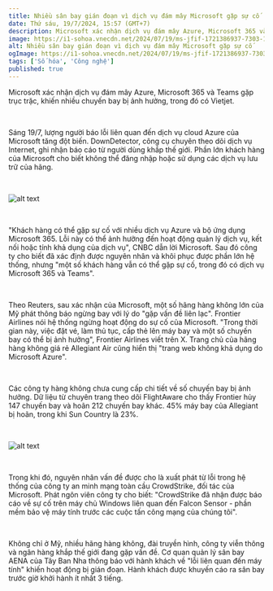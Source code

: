 ```yaml
---
title: Nhiều sân bay gián đoạn vì dịch vụ đám mây Microsoft gặp sự cố
date: Thứ sáu, 19/7/2024, 15:57 (GMT+7)
description: Microsoft xác nhận dịch vụ đám mây Azure, Microsoft 365 và Teams gặp trục trặc, khiến nhiều chuyến bay bị ảnh hưởng, trong đó có Vietjet.
image: https://i1-sohoa.vnecdn.net/2024/07/19/ms-jfif-1721386937-7303-1721386952.jpg?w=220&h=132&q=100&dpr=1&fit=crop&s=s6moVs_KT1Wc826CZjb52A
alt: Nhiều sân bay gián đoạn vì dịch vụ đám mây Microsoft gặp sự cố
ogImage: https://i1-sohoa.vnecdn.net/2024/07/19/ms-jfif-1721386937-7303-1721386952.jpg?w=220&h=132&q=100&dpr=1&fit=crop&s=s6moVs_KT1Wc826CZjb52A
tags: ['Số hóa', 'Công nghệ']
published: true
---
```


Microsoft xác nhận dịch vụ đám mây Azure, Microsoft 365 và Teams gặp trục trặc, khiến nhiều chuyến bay bị ảnh hưởng, trong đó có Vietjet.

<br/>

Sáng 19/7, lượng người báo lỗi liên quan đến dịch vụ cloud Azure của Microsoft tăng đột biến. DownDetector, công cụ chuyên theo dõi dịch vụ Internet, ghi nhận báo cáo từ người dùng khắp thế giới. Phần lớn khách hàng của Microsoft cho biết không thể đăng nhập hoặc sử dụng các dịch vụ lưu trữ của hãng.

<br/>

![alt text](image.png)

<br/>

"Khách hàng có thể gặp sự cố với nhiều dịch vụ Azure và bộ ứng dụng Microsoft 365. Lỗi này có thể ảnh hưởng đến hoạt động quản lý dịch vụ, kết nối hoặc tính khả dụng của dịch vụ", CNBC dẫn lời Microsoft. Sau đó công ty cho biết đã xác định được nguyên nhân và khôi phục được phần lớn hệ thống, nhưng "một số khách hàng vẫn có thể gặp sự cố, trong đó có dịch vụ Microsoft 365 và Teams".

<br/>

Theo Reuters, sau xác nhận của Microsoft, một số hãng hàng không lớn của Mỹ phát thông báo ngừng bay với lý do "gặp vấn đề liên lạc". Frontier Airlines nói hệ thống ngừng hoạt động do sự cố của Microsoft. "Trong thời gian này, việc đặt vé, làm thủ tục, cấp thẻ lên máy bay và một số chuyến bay có thể bị ảnh hưởng", Frontier Airlines viết trên X. Trang chủ của hãng hàng không giá rẻ Allegiant Air cũng hiển thị "trang web không khả dụng do Microsoft Azure".

<br/>

Các công ty hàng không chưa cung cấp chi tiết về số chuyến bay bị ảnh hưởng. Dữ liệu từ chuyên trang theo dõi FlightAware cho thấy Frontier hủy 147 chuyến bay và hoãn 212 chuyến bay khác. 45% máy bay của Allegiant bị hoãn, trong khi Sun Country là 23%.

<br/>

![alt text](image-1.png)

<br/>

Trong khi đó, nguyên nhân vấn đề được cho là xuất phát từ lỗi trong hệ thống của công ty an minh mạng toàn cầu CrowdStrike, đối tác của Microsoft. Phát ngôn viên công ty cho biết: "CrowdStrike đã nhận được báo cáo về sự cố trên máy chủ Windows liên quan đến Falcon Sensor - phần mềm bảo vệ máy tính trước các cuộc tấn công mạng của chúng tôi".

<br/>

Không chỉ ở Mỹ, nhiều hãng hàng không, đài truyền hình, công ty viễn thông và ngân hàng khắp thế giới đang gặp vấn đề. Cơ quan quản lý sân bay AENA của Tây Ban Nha thông báo với hành khách về "lỗi liên quan đến máy tính" khiến hoạt động bị gián đoạn. Hành khách được khuyến cáo ra sân bay trước giờ khởi hành ít nhất 3 tiếng.